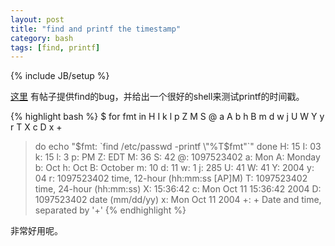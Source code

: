 ```yaml
---
layout: post
title: "find and printf the timestamp"
category: bash
tags: [find, printf]
---
```

{% include JB/setup %}

[这里](http://cygwin.com/ml/cygwin/2005-01/msg00672.html) 有帖子提供find的bug，并给出一个很好的shell来测试printf的时间戳。


{% highlight bash %}
$ for fmt in H I k l p Z M S @ a A b h B m d w j U W Y y r T X c D x +
> do echo "$fmt: `find /etc/passwd -printf \"%T$fmt\"`"
> done
H: 15
I: 03
k: 15
l:  3
p: PM
Z: EDT
M: 36
S: 42
@: 1097523402
a: Mon
A: Monday
b: Oct
h: Oct
B: October
m: 10
d: 11
w: 1
j: 285
U: 41
W: 41
Y: 2004
y: 04
r: 1097523402            time, 12-hour (hh:mm:ss [AP]M)
T: 1097523402            time, 24-hour (hh:mm:ss)
X: 15:36:42
c: Mon Oct 11 15:36:42 2004
D: 1097523402            date (mm/dd/yy)
x: Mon Oct 11 2004
+: +                     Date and time, separated by '+'
{% endhighlight %}

非常好用呢。
